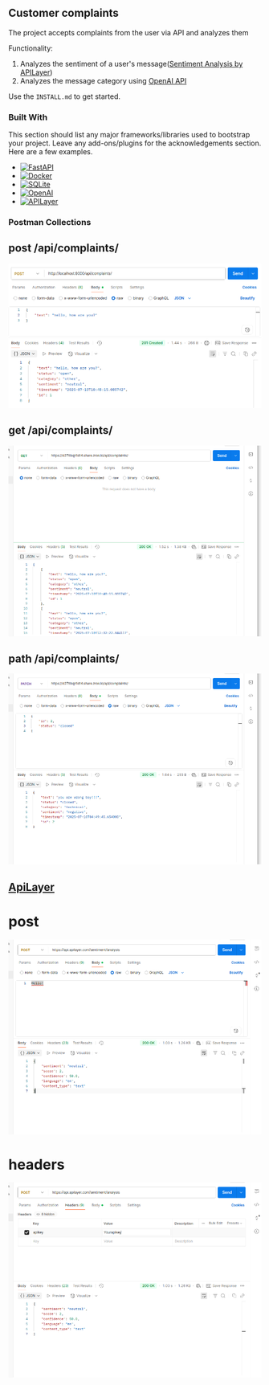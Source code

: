 ## Customer complaints

The project accepts complaints from the user via API and analyzes them


Functionality:
1. Analyzes the sentiment of a user's message([Sentiment Analysis by APILayer](https://apilayer.com/marketplace/sentiment-analysis-api))
2. Analyzes the message category using [OpenAI API](https://platform.openai.com/docs/guides/completion/overview)

Use the `INSTALL.md` to get started.

### Built With

This section should list any major frameworks/libraries used to bootstrap your project. Leave any add-ons/plugins for the acknowledgements section. Here are a few examples.

* [![FastAPI](https://fastapi.tiangolo.com/img/logo-margin/logo-teal.png?size=100)](https://fastapi.tiangolo.com/)
* [![Docker](https://www.docker.com/wp-content/uploads/2022/03/Moby-logo.png)](https://www.docker.com/)
* [![SQLite](https://upload.wikimedia.org/wikipedia/commons/9/99/SQLite_Logo.svg)](https://sqlite.org/)
* [![OpenAI](https://platform.openai.com/static/images/openai-logo.svg)](https://openai.com/)
* [![APILayer](https://apilayer.com/img/logo.svg)](https://apilayer.com/)

### Postman Collections

##  post /api/complaints/
![workspace 1](./postman_collections/img.png)

##  get /api/complaints/
![workspace 1](./postman_collections/img_1.png)

##  path /api/complaints/
![workspace 1](./postman_collections/img_2.png)

##  [ApiLayer](https://api.apilayer.com/sentiment/analysis)
# post 
![workspace 1](./postman_collections/img_3.png)
# headers 
![workspace 1](./postman_collections/img_4.png)